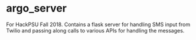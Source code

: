 # argo_server
For HackPSU Fall 2018. Contains a flask server for handling SMS input from Twilio and passing along calls to various APIs for handling the messages.
